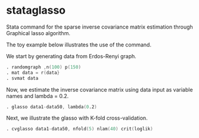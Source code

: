 # stataglasso

Stata command for the sparse inverse covariance matrix estimation through
Graphical lasso algorithm.

The toy example below illustrates the use of the command.

We start by generating data from Erdos-Renyi graph.

```s
. randomgraph ,n(100) p(150)
. mat data = r(data}
. svmat data
```

Now, we estimate the inverse covariance matrix using data input as variable names and lambda = 0.2.

```s
. glasso data1-data50, lambda(0.2)
```

Next, we illustrate the glasso with K-fold cross-validation.

```s
. cvglasso data1-data50, nfold(5) nlam(40) crit(loglik)
```
